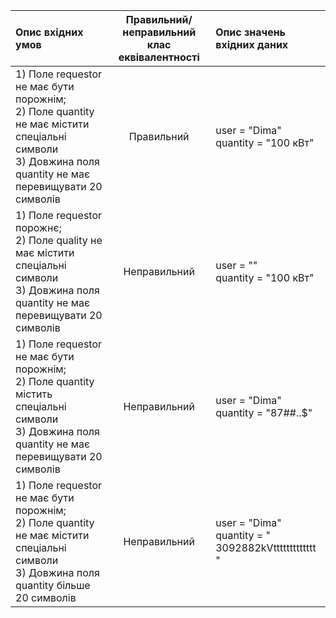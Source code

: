 |Опис вхідних умов|Правильний/неправильний клас еквівалентності|Опис значень вхідних даних|
|:-----|:-----:|:-----|
|1) Поле requestor не має бути порожнім;<br> 2) Поле quantity не має містити спеціальні символи <br> 3) Довжина поля quantity не має перевищувати 20 символів<br> |Правильний|user = "Dima"<br> quantity = "100 кВт" |
|1) Поле requestor порожнє;<br> 2) Поле quality не має містити спеціальні символи <br> 3) Довжина поля quantity не має перевищувати 20 символів<br> |Неправильний|user = ""<br> quantity = "100 кВт"|
|1) Поле requestor не має бути порожнім;<br> 2) Поле quantity містить спеціальні символи <br> 3) Довжина поля quantity не має перевищувати 20 символів<br> |Неправильний|user = "Dima"<br> quantity = "87##..$"|
|1) Поле requestor не має бути порожнім;<br> 2) Поле quantity  не має містити спеціальні символи <br> 3) Довжина поля quantity більше 20 символів<br> |Неправильний|user = "Dima"<br> quantity = " 3092882kVttttttttttttt "|
